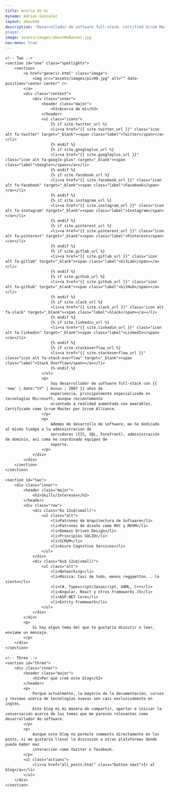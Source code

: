 ```yaml
---
title: Acerca de mi
myname: Adrian Gonzalez
layout: aboutme
description: 'Desarrollador de software full-stack. Certified Scrum Master. AR/VR newbie. Músico. Melómano. Team
player.'
image: assets/images/aboutMeBanner.jpg
nav-menu: true
---
```


<!-- Main -->
<div id="main">

	<!-- Two -->
	<section id="one" class="spotlights">
		<section>
			<a href="generic.html" class="image">
				<img src="assets/images/pic09.jpg" alt="" data-position="center center" />
			</a>
			<div class="content">
				<div class="inner">
					<header class="major">
						<h3>Acerca de mí</h3>
					</header>
					<ul class="icons">
						{% if site.twitter_url %}
						<li><a href="{{ site.twitter_url }}" class="icon alt fa-twitter" target="_blank"><span class="label">Twitter</span></a></li>
						{% endif %}
						{% if site.googleplus_url %}
						<li><a href="{{ site.googleplus_url }}" class="icon alt fa-google-plus" target="_blank"><span class="label">Google+</span></a></li>
						{% endif %}
						{% if site.facebook_url %}
						<li><a href="{{ site.facebook_url }}" class="icon alt fa-facebook" target="_blank"><span class="label">Facebook</span></a></li>
						{% endif %}
						{% if site.instagram_url %}
						<li><a href="{{ site.instagram_url }}" class="icon alt fa-instagram" target="_blank"><span class="label">Instagram</span></a></li>
						{% endif %}
						{% if site.pinterest_url %}
						<li><a href="{{ site.pinterest_url }}" class="icon alt fa-pinterest" target="_blank"><span class="label">Pinterest</span></a></li>
						{% endif %}
						{% if site.gitlab_url %}
						<li><a href="{{ site.gitlab_url }}" class="icon alt fa-gitlab" target="_blank"><span class="label">GitLab</span></a></li>
						{% endif %}
						{% if site.github_url %}
						<li><a href="{{ site.github_url }}" class="icon alt fa-github" target="_blank"><span class="label">GitHub</span></a></li>
						{% endif %}
						{% if site.slack_url %}
						<li><a href="{{ site.slack_url }}" class="icon alt fa-slack" target="_blank"><span class="label">Slack</span></a></li>
						{% endif %}
						{% if site.linkedin_url %}
						<li><a href="{{ site.linkedin_url }}" class="icon alt fa-linkedin" target="_blank"><span class="label">LinkedIn</span></a></li>
						{% endif %}
						{% if site.stackoverflow_url %}
						<li><a href="{{ site.stackoverflow_url }}" class="icon alt fa-stack-overflow" target="_blank"><span class="label">Stack Overflow</span></a></li>
						{% endif %}
					</ul>
					<p>
						Soy desarrollador de software full-stack con {{ 'now' | date:"%Y" | minus : 2007 }} años de
						experiencia, principalmente especializado en tecnologías Microsoft, aunque recientemente
						orientado a realidad aumentada con wearables. Certificado como Scrum Master por Scrum Alliance.
					</p>
					<p>
						Además de desarrollo de software, me he dedicado al mismo tiempo a la administracion de
						servidores (IIS, SQL, Forefront), administración de dominio, así como he coordinado equipos de
						soporte.
					</p>
				</div>
			</div>
		</section>
	</section>

	<section id="two">
		<div class="inner">
			<header class="major">
				<h2>Skills/Intereses</h2>
			</header>
			<div class="row">
				<div class="6u 12u$(small)">
					<ul class="alt">
						<li>Patrones de Arquitectura de Software</li>
						<li>Patrones de diseño como MVC y MVVM</li>
						<li>Domain Driven Design</li>
						<li>Principios SOLID</li>
						<li>SCRUM</li>
						<li>Azure Cognitive Services</li>
					</ul>
				</div>
				<div class="6u$ 12u$(small)">
					<ul class="alt">
						<li>Networking</li>
						<li>Música: Casi de todo, menos reggaetton... lo siento</li>
						<li>C#, Typescript/Javascript, XAML, C++</li>
						<li>Angular, React y otros frameworks JS</li>
						<li>ASP.NET Core</li>
						<li>Entity Framework</li>
					</ul>
				</div>
			</div>
			<p>
				Si hay algun tema del que te gustaría discutir o leer, envíame un mensaje.
			</p>
		</div>
	</section>

	<!-- Three -->
	<section id="three">
		<div class="inner">
			<header class="major">
				<h2>Por qué creé este blog</h2>
			</header>
			<p>
				Porque actualmente, la mayoría de la documentación, cursos y reviews acerca de tecnologías nuevas son casi exclusivamente en inglés. 
				Este blog es mi manera de compartir, aportar e iniciar la conversación acerca de los temas que me parecen relevantes como desarrollador de software.
			</p>
			<p>
				Aunque este blog no permite comments directamente en los posts, si me gustaría llevar la discusión a otras plataformas donde pueda haber mas
				interacción como twitter o facebook.
			</p>
			<ul class="actions">
				<li><a href="all_posts.html" class="button next">Ir al blog</a></li>
			</ul>
		</div>
	</section>

</div>